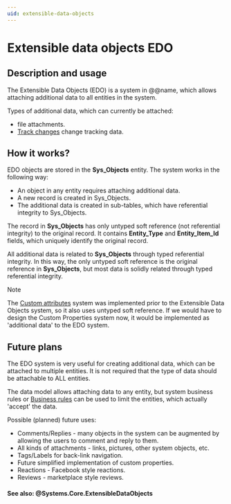```yaml
---
uid: extensible-data-objects
---
```


# Extensible data objects EDO

## Description and usage

The Extensible Data Objects (EDO) is a system in @@name, which allows attaching additional data to all entities in the system.

Types of additional data, which can currently be attached:

- file attachments.
- [Track changes](https://docs.erp.net/tech/advanced/data-objects/track-changes.html) change tracking data.

## How it works?

EDO objects are stored in the **Sys_Objects** entity. The system works in the following way:

- An object in any entity requires attaching additional data.
- A new record is created in Sys_Objects.
- The additional data is created in sub-tables, which have referential integrity to Sys_Objects.

The record in **Sys_Objects** has only untyped soft reference (not referential integrity) to the original record. It contains **Entity_Type** and **Entity_Item_Id** fields, which uniquely identify the original record.

All additional data is related to **Sys_Objects** through typed referential integrity. In this way, the only untyped soft reference is the original reference in **Sys_Objects**, but most data is solidly related through typed referential integrity.

> [!NOTE] 
> The [Custom attributes](https://docs.erp.net/tech/advanced/custom-attributes/index.html) system was implemented prior to the Extensible Data Objects system, so it also uses untyped soft reference.
> If we would have to design the Custom Properties system now, it would be implemented as 'additional data' to the EDO system.

## Future plans

The EDO system is very useful for creating additional data, which can be attached to multiple entities. It is not required that the type of data should be attachable to ALL entities.

The data model allows attaching data to any entity, but system business rules or [Business rules](https://docs.erp.net/tech/advanced/business-rules/index.md) can be used to limit the entities, which actually 'accept' the data.

Possible (planned) future uses:

- Comments/Replies - many objects in the system can be augmented by allowing the users to comment and reply to them.
- All kinds of attachments - links, pictures, other system objects, etc.
- Tags/Labels for back-link navigation.
- Future simplified implementation of custom properties.
- Reactions - Facebook style reactions.
- Reviews - marketplace style reviews.

#### See also: @Systems.Core.ExtensibleDataObjects
